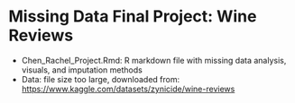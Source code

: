 # Missing Data Final Project: Wine Reviews

- Chen_Rachel_Project.Rmd: R markdown file with missing data analysis, visuals, and imputation methods
- Data: file size too large, downloaded from: https://www.kaggle.com/datasets/zynicide/wine-reviews
